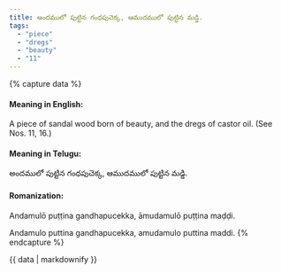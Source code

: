 ```yaml
---
title: అందములో పుట్టిన గంధపుచెక్క, ఆముదములో పుట్టిన మడ్డి.
tags:
  - "piece"
  - "dregs"
  - "beauty"
  - "11"
---
```


{% capture data %}
#### Meaning in English:
A piece of sandal wood born of beauty, and the dregs of castor oil.
(See Nos. 11, 16.)

#### Meaning in Telugu:
అందములో పుట్టిన గంధపుచెక్క, ఆముదములో పుట్టిన మడ్డి.

#### Romanization:
Andamulō puṭṭina gandhapucekka, āmudamulō puṭṭina maḍḍi.

Andamulo puttina gandhapucekka, amudamulo puttina maddi.
{% endcapture %}

{{ data | markdownify }}

